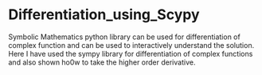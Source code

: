 # Differentiation_using_Scypy
Symbolic Mathematics python library can be used for differentiation of complex function and can be used to interactively understand the solution.
Here I have used the sympy library for differentiation of complex functions and also shown ho0w to take the higher order derivative.
